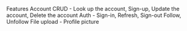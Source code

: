 Features
 Account CRUD - Look up the account, Sign-up, Update the account, Delete the account
 Auth - Sign-in, Refresh, Sign-out
 Follow, Unfollow
 File upload - Profile picture
